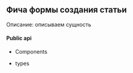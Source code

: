## Фича формы создания статьи

Описание:
описываем сущность

#### Public api

- Components


- types 

